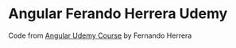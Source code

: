 # Angular Ferando Herrera Udemy
Code from [Angular Udemy Course](https://www.udemy.com/course/angular-fernando-herrera/) by Fernando Herrera
